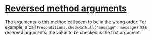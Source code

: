 # [Reversed method arguments](https://spotbugs.readthedocs.io/en/latest/bugDescriptions.html#DMI_ARGUMENTS_WRONG_ORDER)

 The arguments to this method call seem to be in the wrong order.
For example, a call `Preconditions.checkNotNull("message", message)`
has reserved arguments: the value to be checked is the first argument.